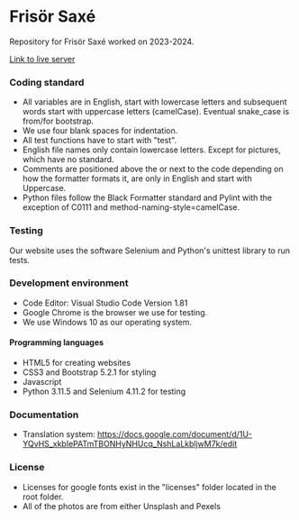 # Frisör Saxé
Repository for Frisör Saxé worked on 2023-2024.

[Link to live server](https://ntig-uppsala.github.io/frisorsaxe/)



### Coding standard
- All variables are in English, start with lowercase letters and subsequent words start with uppercase letters (camelCase). Eventual snake_case is from/for bootstrap.
- We use four blank spaces for indentation.
- All test functions have to start with "test".
- English file names only contain lowercase letters. Except for pictures, which have no standard.
- Comments are positioned above the or next to the code depending on how the formatter formats it, are only in English and start with Uppercase.
- Python files follow the Black Formatter standard and Pylint with the exception of C0111 and method-naming-style=camelCase.

### Testing
Our website uses the software Selenium and Python's unittest library to run tests. 

### Development environment
- Code Editor: Visual Studio Code Version 1.81
- Google Chrome is the browser we use for testing.
- We use Windows 10 as our operating system.

#### Programming languages
- HTML5 for creating websites
- CSS3 and Bootstrap 5.2.1 for styling
- Javascript
- Python 3.11.5 and Selenium 4.11.2 for testing

### Documentation
- Translation system: https://docs.google.com/document/d/1U-YQvHS_xkbIePATmTBONHyNHUcq_NshLaLkbljwM7k/edit

### License
- Licenses for google fonts exist in the "licenses" folder located in the root folder.
- All of the photos are from either Unsplash and Pexels
